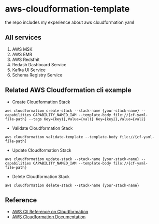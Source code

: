 # aws-cloudformation-template
the repo includes my experience about aws cloudformation yaml

## All services
1. AWS MSK
2. AWS EMR
3. AWS Redsfhit
4. Redash Dashboard Service
5. Kafka UI Service
6. Schema Registry Service

## Related AWS Cloudformation cli example 
* Create Cloudformation Stack
```
aws cloudformation create-stack --stack-name {your-stack-name} --capabilities CAPABILITY_NAMED_IAM --template-body file://{cf-yaml-file-path} --tags Key={key1},Value={val1} Key={key2},Value={val2}
```

* Validate Cloudformation Stack
```
aws cloudformation validate-template --template-body file://{cf-yaml-file-path}
```

* Update Cloudformation Stack
```
aws cloudformation update-stack --stack-name {your-stack-name} --capabilities CAPABILITY_NAMED_IAM --template-body file://{cf-yaml-file-path}
```

* Delete Cloudformation Stack
```
aws cloudformation delete-stack --stack-name {your-stack-name}
```

## Reference
* [AWS ClI Reference on Cloudformation](https://docs.aws.amazon.com/cli/latest/reference/cloudformation/index.html#cli-aws-cloudformation)
* [AWS Cloudformation Documentation](https://docs.aws.amazon.com/cloudformation/)
